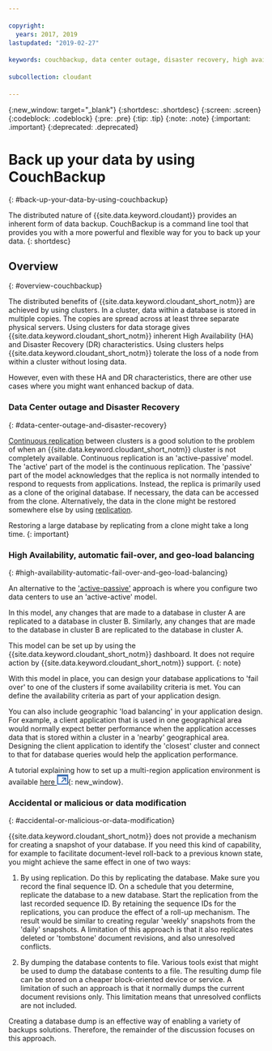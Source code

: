 ```yaml
---

copyright:
  years: 2017, 2019
lastupdated: "2019-02-27"

keywords: couchbackup, data center outage, disaster recovery, high availability, automatic fail over, geo-load balancing, accidental or malicious data modification

subcollection: cloudant

---
```


{:new_window: target="_blank"}
{:shortdesc: .shortdesc}
{:screen: .screen}
{:codeblock: .codeblock}
{:pre: .pre}
{:tip: .tip}
{:note: .note}
{:important: .important}
{:deprecated: .deprecated}

<!-- Acrolinx: 2017-05-02 -->

# Back up your data by using CouchBackup
{: #back-up-your-data-by-using-couchbackup}

The distributed nature of {{site.data.keyword.cloudant}} provides an inherent form of data backup.
CouchBackup is a command line tool that provides you with a more powerful and flexible way for you to back up your data.
{: shortdesc}

## Overview
{: #overview-couchbackup}

The distributed benefits of {{site.data.keyword.cloudant_short_notm}} are achieved by using clusters.
In a cluster,
data within a database is stored in multiple copies.
The copies are spread across at least three separate physical servers.
Using clusters for data storage gives {{site.data.keyword.cloudant_short_notm}}
inherent High Availability (HA) and Disaster Recovery (DR) characteristics.
Using clusters helps {{site.data.keyword.cloudant_short_notm}} tolerate the loss of a node
from within a cluster without losing data.

However,
even with these HA and DR characteristics,
there are other use cases where you might want enhanced backup of data.

### Data Center outage and Disaster Recovery
{: #data-center-outage-and-disaster-recovery}

[Continuous replication](/docs/services/Cloudant/api/replication.html#continuous-replication) between clusters is a good solution to the problem of
when an {{site.data.keyword.cloudant_short_notm}} cluster is not completely available.
Continuous replication is an 'active-passive' model.
The 'active' part of the model is the continuous replication.
The 'passive' part of the model acknowledges that the replica is not normally intended to respond to requests from applications.
Instead,
the replica is primarily used as a clone of the original database.
If necessary,
the data can be accessed from the clone.
Alternatively,
the data in the clone might be restored somewhere else by using [replication](/docs/services/Cloudant/api/replication.html).

Restoring a large database by replicating from a clone might take a long time.
{: important}

### High Availability, automatic fail-over, and geo-load balancing
{: #high-availability-automatic-fail-over-and-geo-load-balancing}

An alternative to the ['active-passive'](#activepassive) approach is where you configure two data centers to use an 'active-active' model.

In this model,
any changes that are made to a database in cluster A are replicated to a database in cluster B.
Similarly,
any changes that are made to the database in cluster B are replicated to the database in cluster A.

This model can be set up by using the {{site.data.keyword.cloudant_short_notm}} dashboard. It does not require action by {{site.data.keyword.cloudant_short_notm}} support.
{: note}

With this model in place,
you can design your database applications to 'fail over' to one of the clusters if some availability criteria is met.
You can define the availability criteria as part of your application design.

You can also include geographic 'load balancing' in your application design.
For example,
a client application that is used in one geographical area would normally expect better performance
when the application accesses data that is stored within a cluster in a 'nearby' geographical area.
Designing the client application to identify the 'closest' cluster and connect to that for database queries
would help the application performance.

A tutorial explaining how to set up a multi-region application environment is available
[here ![External link icon](../images/launch-glyph.svg "External link icon")](http://www.ibm.com/developerworks/cloud/library/cl-multi-region-bluemix-apps-with-cloudant-and-dyn-trs/index.html){: new_window}.

### Accidental or malicious or data modification
{: #accidental-or-malicious-or-data-modification}

{{site.data.keyword.cloudant_short_notm}} does not provide a mechanism for creating a snapshot of your database.
If you need this kind of capability,
for example to facilitate document-level roll-back to a previous known state,
you might achieve the same effect in one of two ways:

1.	By using replication. Do this by replicating the database. Make sure you record the final sequence ID. On a schedule that you determine, replicate the database to a new database. Start the replication from the last recorded sequence ID. By retaining the sequence IDs for the replications, you can produce the effect of a roll-up mechanism. The result would be similar to creating regular 'weekly' snapshots from the 'daily' snapshots. A limitation of this approach is that it also replicates deleted or 'tombstone' document revisions, and also unresolved conflicts.

2.	By dumping the database contents to file. Various tools exist that might be used to dump the database contents to a file. The resulting dump file can be stored on a cheaper block-oriented device or service. A limitation of such an approach is that it normally dumps the current document revisions only. This limitation means that unresolved conflicts are not included.

Creating a database dump is an effective way of enabling a variety of backups solutions.
Therefore,
the remainder of the discussion focuses on this approach.

<!--
https://developer.ibm.com/clouddataservices/2016/03/22/simple-couchdb-and-cloudant-backup/

A useful approach is to have couchbackup's snapshots placed on the {{site.data.keyword.cloud}} Object Storage service, as described here:

https://developer.ibm.com/recipes/tutorials/object-storage-cloudant-backup/
-->